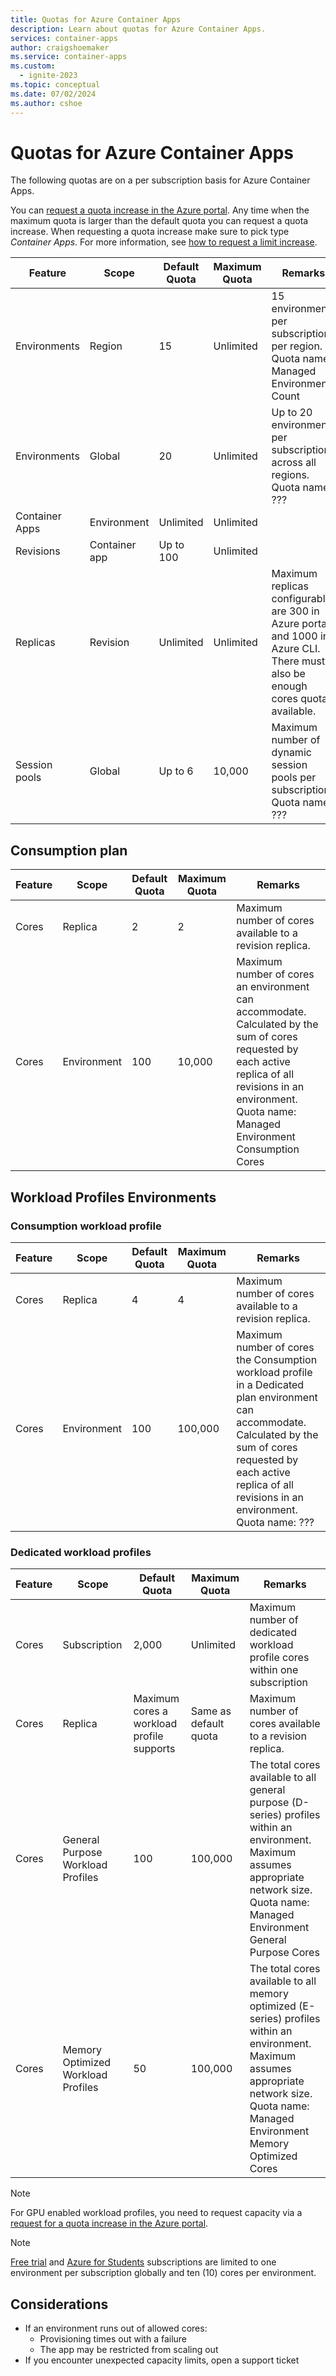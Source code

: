 ```yaml
---
title: Quotas for Azure Container Apps
description: Learn about quotas for Azure Container Apps.
services: container-apps
author: craigshoemaker
ms.service: container-apps
ms.custom:
  - ignite-2023
ms.topic: conceptual
ms.date: 07/02/2024
ms.author: cshoe
---
```


# Quotas for Azure Container Apps

The following quotas are on a per subscription basis for Azure Container Apps.

You can [request a quota increase in the Azure portal](/azure/quotas/quickstart-increase-quota-portal). Any time when the maximum quota is larger than the default quota you can request a quota increase. When requesting a quota increase make sure to pick type _Container Apps_. For more information, see [how to request a limit increase](faq.yml#how-can-i-request-a-quota-increase-).

| Feature | Scope | Default Quota | Maximum Quota | Remarks |
|--|--|--|--|--|
| Environments | Region | 15 | Unlimited | 15 environments per subscription, per region. Quota name: Managed Environment Count|
| Environments | Global | 20 | Unlimited | Up to 20 environments per subscription, across all regions. Quota name: ??? |
| Container Apps | Environment | Unlimited | Unlimited | |
| Revisions | Container app | Up to 100 | Unlimited | |
| Replicas | Revision | Unlimited | Unlimited | Maximum replicas configurable are 300 in Azure portal and 1000 in Azure CLI. There must also be enough cores quota available. |
| Session pools | Global | Up to 6 | 10,000 | Maximum number of dynamic session pools per subscription. Quota name: ??? |

## Consumption plan

| Feature | Scope | Default Quota | Maximum Quota | Remarks |
|--|--|--|--|--|
| Cores | Replica | 2 | 2 | Maximum number of cores available to a revision replica. |
| Cores | Environment | 100 | 10,000 | Maximum number of cores an environment can accommodate. Calculated by the sum of cores requested by each active replica of all revisions in an environment. Quota name: Managed Environment Consumption Cores |


## Workload Profiles Environments

### Consumption workload profile

| Feature | Scope | Default Quota | Maximum Quota | Remarks |
|--|--|--|--|--|
| Cores | Replica | 4 | 4 | Maximum number of cores available to a revision replica. |
| Cores | Environment | 100 | 100,000 | Maximum number of cores the Consumption workload profile in a Dedicated plan environment can accommodate. Calculated by the sum of cores requested by each active replica of all revisions in an environment. Quota name: ??? |

### Dedicated workload profiles

| Feature | Scope | Default Quota | Maximum Quota | Remarks |
|--|--|--|--|--|
| Cores | Subscription | 2,000 | Unlimited  | Maximum number of dedicated workload profile cores within one subscription | 
| Cores | Replica | Maximum cores a workload profile supports | Same as default quota | Maximum number of cores available to a revision replica. |
| Cores | General Purpose Workload Profiles | 100 | 100,000 | The total cores available to all general purpose (D-series) profiles within an environment. Maximum assumes appropriate network size. Quota name: Managed Environment General Purpose Cores |
| Cores | Memory Optimized Workload Profiles | 50 | 100,000 | The total cores available to all memory optimized (E-series) profiles within an environment. Maximum assumes appropriate network size. Quota name: Managed Environment Memory Optimized Cores |

> [!NOTE]
> For GPU enabled workload profiles, you need to request capacity via a [request for a quota increase in the Azure portal](/azure/quotas/quickstart-increase-quota-portal).

> [!NOTE]
> [Free trial](https://azure.microsoft.com/offers/ms-azr-0044p) and [Azure for Students](https://azure.microsoft.com/free/students/) subscriptions are limited to one environment per subscription globally and ten (10) cores per environment.

## Considerations

* If an environment runs out of allowed cores:
  * Provisioning times out with a failure
  * The app may be restricted from scaling out
* If you encounter unexpected capacity limits, open a support ticket
